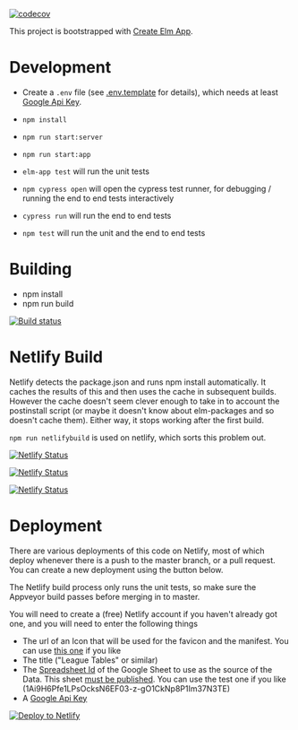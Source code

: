 [![codecov](https://codecov.io/gh/ceddlyburge/elm-league-tables-from-google-sheets/branch/master/graph/badge.svg)](https://codecov.io/gh/ceddlyburge/elm-league-tables-from-google-sheets)


This project is bootstrapped with [Create Elm App](https://github.com/halfzebra/create-elm-app).

# Development

- Create a `.env` file (see [.env.template](.env.template) for details), which needs at least [Google Api Key](https://developers.google.com/maps/documentation/javascript/get-api-key). 

- `npm install`
- `npm run start:server`
- `npm run start:app`

- `elm-app test` will run the unit tests
- `npm cypress open` will open the cypress test runner, for debugging / running the end to end tests interactively
- `cypress run` will run the end to end tests
- `npm test` will run the unit and the end to end tests

# Building

- npm install
- npm run build

[![Build status](https://ci.appveyor.com/api/projects/status/2a2vfr5dau7rquob?svg=true)](https://ci.appveyor.com/project/ceddlyburge/elm-league-tables-from-google-sheets)


# Netlify Build

Netlify detects the package.json and runs npm install automatically. It caches the results of this and then uses the cache in subsequent builds. However the cache doesn't seem clever enough to take in to account the postinstall script (or maybe it doesn't know about elm-packages and so doesn't cache them). Either way, it stops working after the first build.

`npm run netlifybuild` is used on netlify, which sorts this problem out.

[![Netlify Status](https://api.netlify.com/api/v1/badges/ff3ad710-5201-40bb-b9ef-0dd077dd8f4a/deploy-status)](https://app.netlify.com/sites/se-polo-2018/deploys)

[![Netlify Status](https://api.netlify.com/api/v1/badges/a09c65ca-8139-4aa4-93f6-87da2ad62079/deploy-status)](https://app.netlify.com/sites/se-polo-2019/deploys)

[![Netlify Status](https://api.netlify.com/api/v1/badges/34b6a5a7-0314-4cea-9284-f46d213986c5/deploy-status)](https://app.netlify.com/sites/league-tables-development/deploys)

# Deployment

There are various deployments of this code on Netlify, most of which deploy whenever there is a push to the master branch, or a pull request. You can create a new deployment using the button below. 

The Netlify build process only runs the unit tests, so make sure the Appveyor build passes before merging in to master.

You will need to create a (free) Netlify account if you haven't already got one, and you will need to enter the following things

- The url of an Icon that will be used for the favicon and the manifest. You can use [this one](https://raw.githubusercontent.com/ceddlyburge/CanoePoloLeagueOrganiser/master/CanoePoloLeagueOrganiserXamarin/Resources/drawable/canoe_polo_ball.png) if you like
- The title ("League Tables" or similar)
- The [Spreadsheet Id](https://developers.google.com/sheets/api/guides/concepts#spreadsheet_id) of the Google Sheet to use as the source of the Data. This sheet [must be published](https://support.google.com/docs/answer/183965). You can use the test one if you like (1Ai9H6Pfe1LPsOcksN6EF03-z-gO1CkNp8P1Im37N3TE)
- A [Google Api Key](https://developers.google.com/maps/documentation/javascript/get-api-key)

[![Deploy to Netlify](https://www.netlify.com/img/deploy/button.svg)](https://app.netlify.com/start/deploy?repository=https://github.com/ceddlyburge/elm-league-tables-from-google-sheets)

